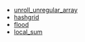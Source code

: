 * [unroll_unregular_array](./unroll_unregular_array/index.html)
* [hashgrid](./hashgrid/index.html)
* [flood](./flood/index.html)
* [local_sum](./local_sum/index.html)
